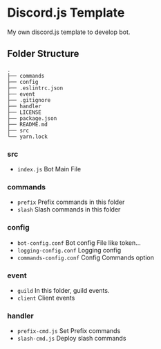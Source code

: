 # Discord.js Template
My own discord.js template to develop bot.

## Folder Structure
```
.
├── commands
├── config
├── .eslintrc.json
├── event
├── .gitignore
├── handler
├── LICENSE
├── package.json
├── README.md
├── src
└── yarn.lock
```
### src
* `index.js` Bot Main File
### commands
* `prefix` Prefix commands in this folder
* `slash` Slash commands in this folder
### config
* `bot-config.conf` Bot config File like token...
* `logging-config.conf` Logging config
* `commands-config.conf` Config Commands option
### event
* `guild` In this folder, guild events.
* `client` Client events
### handler
* `prefix-cmd.js` Set Prefix commands
* `slash-cmd.js` Deploy slash commands